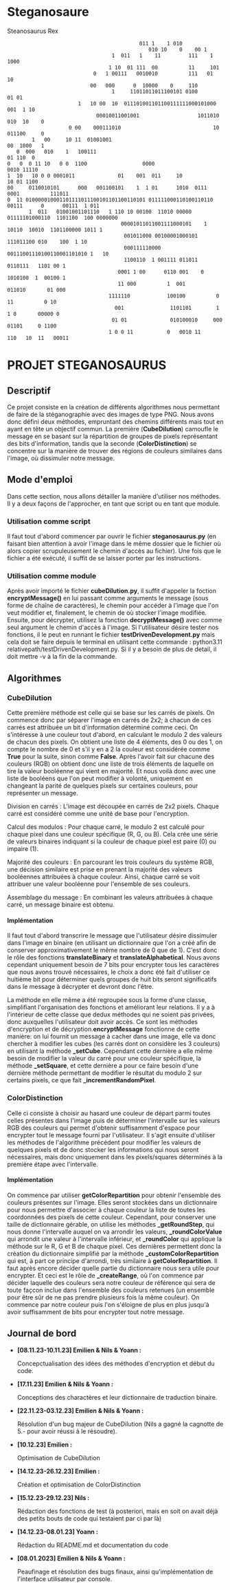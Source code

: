 # Steganosaure
Steanosaurus Rex

	                                           011 1    1 010                                          
	                                              010 10    0    00 1                                   
	                                  1  011   1    11         111    1 1000                            
	                                 1 10  01 111  00          11     101                               
	                            0   1 00111   0010010          111   01   10                            
	                           00   000      0  10000    0     110                                      
	                                  1     11011011011100101 0100          01 01                       
	                       1   10 00  10  011101001101100111111000101000    001  1 10                   
	                             00010011001001                   1011010 010  10    0                  
	                    0 00    000111010                              10 011100     0                  
	        1   00     10 11  01001001                                   00  1000   1                   
	   0  000   010    1   100111                                               01 110  0               
	0   0  0 11 10   0 0  1100                  0000                             0010 11110             
	1  10   10 0 0 0001011              01    001  011     10                     10 01 1100            
	00     0110010101      000   001100101    1  1 01      1010  0111    0001          111011           
	0  11 010000010001101111011100101101100110101 011111000110100110110  00111      0      00111  1 011 
	       1  011   01001001101110   1 110 10 00100  11010 00000   01111101000110  1101100  100 0000000 
	                                     00001011011001111000101    1   10110  10010  1101100000 1011 1 
	                                      001011000 00100001000101      111011100 010    100  1 10      
	                                      000111110000  00111001110100110001101010 1   10               
	                                      1100110  1 001111 011011  0110111   1101 00 1                 
	                                    0001 1 00      0110 001    0 1010100  1  00100 1                
	                                    11 000          1  001       011010       01 000                
	                                 1111110            100100          0 11          0 10              
	                                   001               1101101        1 1 0       00000 0             
	                                  01 01              010100010     000 01101     0 1100             
	                                 1 0 0 11           0   0010 11     110   10  11   00011           
                                 
# PROJET STEGANOSAURUS
 
## Descriptif
Ce projet consiste en la création de différents algorithmes nous permettant de faire de la stéganographie avec des images de type PNG. Nous avons donc défini deux méthodes, empruntant des chemins différents mais tout en ayant en tête un objectif commun. La première (**CubeDilution**) camoufle le message en se basant sur la répartition de groupes de pixels représentant des bits d'information, tandis que la seconde (**ColorDistinction**) se concentre sur la manière de trouver des régions de couleurs similaires dans l'image, où dissimuler notre message.
 
## Mode d'emploi

Dans cette section, nous allons détailler la manière d'utiliser nos méthodes. Il y a deux façons de l'approcher, en tant que script ou en tant que module.

### Utilisation comme script
Il faut tout d'abord commencer par ouvrir le fichier **steganosaurus.py** (en faisant bien attention à avoir l'image dans le même dossier que le fichier où alors copier scrupuleusement le chemin d'accès au fichier).
Une fois que le fichier a été exécuté, il suffit de se laisser porter par les instructions.

### Utilisation comme module
Après avoir importé le fichier **cubeDilution.py**, il suffit d'appeler la foction **encryptMessage()** en lui passant comme arguments le message (sous forme de chaîne de caractères), le chemin pour accéder à l'image que l'on veut modifier et, finalement, le chemin de où stocker l'image modifiée. Ensuite, pour décrypter, utilisez la fonction **decryptMessage()** avec comme seul argument le chemin d'accès à l'image.
Si l'utilisateur désire tester nos fonctions, il le peut en runnant le fichier **testDrivenDevelopment.py** mais cela doit se faire depuis le terminal en utilisant cette commande : python3.11 relativepath/testDrivenDevelopment.py. Si il y a besoin de plus de detail, il doit mettre -v à la fin de la commande.

## Algorithmes
 
### CubeDilution
Cette première méthode est celle qui se base sur les carrés de pixels. On commence donc par séparer l'image en carrés de 2x2; à chacun de ces carrés est attribuée un bit d'information déterminé comme ceci. On s'intéresse à une couleur tout d'abord, en calculant le modulo 2 des valeurs de chacun des pixels. On obtient une liste de 4 éléments, des 0 ou des 1, on compte le nombre de 0 et s'il y en a 2 la couleur est considérée comme **True** pour la suite, sinon comme **False**. Après l'avoir fait sur chacune des couleurs (RGB) on obtient donc une liste de trois éléments de laquelle on tire la valeur booléenne qui vient en majorité. Et nous voilà donc avec une liste de booléens que l'on peut modifier à volonté, uniquement en changeant la parité de quelques pixels sur certaines couleurs, pour représenter un message.

Division en carrés : L'image est découpée en carrés de 2x2 pixels. Chaque carré est considéré comme une unité de base pour l'encryption.

Calcul des modulos : Pour chaque carré, le modulo 2 est calculé pour chaque pixel dans une couleur spécifique (R, G, ou B). Cela crée une série de valeurs binaires indiquant si la couleur de chaque pixel est paire (0) ou impaire (1).

Majorité des couleurs : En parcourant les trois couleurs du système RGB, une décision similaire est prise en prenant la majorité des valeurs booléennes attribuées à chaque couleur. Ainsi, chaque carré se voit attribuer une valeur booléenne pour l'ensemble de ses couleurs.

Assemblage du message : En combinant les valeurs attribuées à chaque carré, un message binaire est obtenu.
#### Implémentation
 Il faut tout d'abord transcrire le message que l'utilisateur désire dissimuler dans l'image en binaire (en utilisant un dictionnaire que l'on a créé afin de conserver approximativement le même nombre de 0 que de 1). C'est donc le rôle des fonctions **translateBinary** et **translateAlphabetical**. Nous avons cependant uniquement besoin de 7 bits pour encrypter tous les caractères que nous avons trouvé nécessaires, le choix a donc été fait d'utiliser ce huitième bit pour déterminer quels groupes de huit bits seront significatifs dans le message à décrypter et devront donc l'être.

 La méthode en elle même a été regroupée sous la forme d'une classe, simplifiant l'organisation des fonctions et améliorant leur relations. Il y a à l'intérieur de cette classe que dedux méthodes qui ne soient pas privées, donc auxquelles l'utilisateur doit avoir accès. Ce sont les méthodes d'encryption et de décryption.**encryptMessage** fonctionne de cette manière: on lui fournit un message à cacher dans une image, elle va donc chercher à modifier les cubes (les carrés dont on considère les 3 couleurs) en utilisant la méthode **_setCube**. Cependant cette dernière a elle même besoin de modifier la valeur du carré pour une couleur spécifique, la méthode **_setSquare**, et cette dernière a pour ce faire besoin d'une dernière méthode permettant de modifier le résultat du modulo 2 sur certains pixels, ce que fait **_incrementRandomPixel**.
 
### ColorDistinction
 Celle ci consiste à choisir au hasard une couleur de départ parmi toutes celles présentes dans l'image puis de déterminer l'intervalle sur les valeurs RGB des couleurs qui permet d'obtenir suffisamment d'espace pour encrypter tout le message fourni par l'utilisateur. Il s'agit ensuite d'utiliser les méthodes de l'algorithme précédent pour modifier les valeurs de quelques pixels et de donc stocker les informations qui nous seront nécessaires, mais donc uniquement dans les pixels/squares déterminés à la première étape avec l'intervalle.
 #### Implémentation
On commence par utiliser **getColorRepartition** pour obtenir l'ensemble des couleurs présentes sur l'image. Elles seront stockées dans un dictionnaire pour nous permettre d'associer à chaque couleur la liste de toutes les coordonnées des pixels de cette couleur. Cependant, pour conserver une taille de dictionnaire gérable, on utilise les méthodes **_getRoundStep**, qui nous donne l'intervalle auquel on va arrondir les valeurs, **_roundColorValue** qui arrondit une valeur à l'intervalle inférieur, et **_roundColor** qui applique la méthode sur le R, G et B de chaque pixel. Ces dernières permettent donc la création du dictionnaire simplifié par la méthode **_customColorRepartition** qui est, à part ce principe d'arrondi, très similaire à **getColorRepartition**.
Il faut après encore décider quelle partie du dictionnaire nous sera utile pour encrypter. Et ceci est le rôle de **_createRange**, où l'on commence par décider laquelle des couleurs sera notre couleur de référence qui sera de toute façcon inclue dans l'ensemble des couleurs retenues (un ensemble pour être sûr de ne pas prendre plusieurs fois la même couleur). On commence par notre couleur puis l'on s'éloigne de plus en plus jusqu'à avoir suffisamment de bits pour encrypter tout notre message.

## Journal de bord
- **[08.11.23-10.11.23] Emilien & Nils & Yoann :**
	
	Concepctualisation des idées des méthodes d'encryption et début du code.

- **[17.11.23] Emilien & Nils & Yoann :** 
	
	Conceptions des charactères et leur dictionnaire de traduction binaire.

- **[22.11.23-03.12.23] Emilien & Nils & Yoann :**
	
	Résolution d'un bug majeur de CubeDilution (Nils a gagné la cagnotte de 5.- pour avoir réussi à le résoudre).

- **[10.12.23] Emilien :** 
	
	Optimisation de CubeDilution

- **[14.12.23-26.12.23] Emilien :**
	
	Création et optimisation de ColorDistinction 

- **[15.12.23-29.12.23] Nils :**
	
	Rédaction des fonctions de test (à posteriori, mais en soit on avait déjà des petits bouts de code qui testaient par ci par là)

- **[14.12.23-08.01.23] Yoann :**
	
	Rédaction du README.md et documentation du code

- **[08.01.2023] Emilien & Nils & Yoann :**

	Peaufinage et résolution des bugs finaux, ainsi qu'implémentation de l'interface utilisateur par console.
